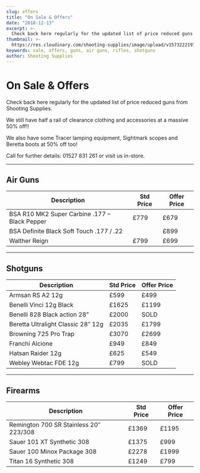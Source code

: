 ```yaml
---
slug: offers
title: "On Sale & Offers"
date: "2018-12-13"
excerpt: >-
  Check back here regularly for the updated list of price reduced guns from Shooting Supplies.
thumbnail: >-
  https://res.cloudinary.com/shooting-supplies/image/upload/v1573222197/misc/special-offers_ftxhmi_eqolxg.png
keywords: sale, offers, guns, air guns, rifles, shotguns
author: Shooting Supplies
---
```


# **On Sale & Offers**

Check back here regularly for the updated list of price reduced guns from Shooting Supplies.

We still have half a rail of clearance clothing and accessories at a massive 50% off!!

We also have some Tracer lamping equipment, Sightmark scopes and Beretta boots at 50% off too!

Call for further details: 01527 831 261 or visit us in-store.

****

## **Air Guns**

| Description | Std Price | Offer Price |
|-------------|-----------|-------------|
| BSA R10 MK2 Super Carbine .177 – Black Pepper | £779 | £679 |
| BSA Definite Black Soft Touch .177 / .22 | | £899 |
| Walther Reign | £799 | £699 |

****

## **Shotguns**

| Description                        | Std Price | Offer Price |
| ---------------------------------- | --------- | ----------- |
| Armsan RS A2 12g                   | £599      | £499        |
| Benelli Vinci 12g Black            | £1625     | £1199       |
| Benelli 828 Black action 28”       | £2000     | SOLD        |
| Beretta Ultralight Classic 28″ 12g | £2035     | £1799       |
| Browning 725 Pro Trap              | £3070     | £2699       |
| Franchi Alcione                    | £949      | £849        |
| Hatsan Raider 12g                  | £625      | £549        |
| Webley Webtac FDE 12g              | £799      | SOLD        |

****

## **Firearms**

| Description                            | Std Price | Offer Price |
| -------------------------------------- | --------- | ----------- |
| Remington 700 SR Stainless 20″ 223/308 | £1369     | £1195       |
| Sauer 101 XT Synthetic 308             | £1375     | £999        |
| Sauer 100 Minox Package 308            | £2278     | £1999       |
| Titan 16 Synthetic 308                 | £1249     | £799        |
